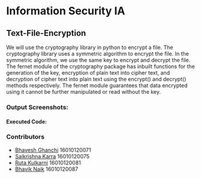 # Information Security IA
## Text-File-Encryption

We will use the cryptography library in python to encrypt a file. The cryptography library uses a symmetric algorithm to encrypt the file. In the symmetric algorithm, we use the same key to encrypt and decrypt the file. The fernet module of the cryptography package has inbuilt functions for the generation of the key, encryption of plain text into cipher text, and decryption of cipher text into plain text using the encrypt() and decrypt() methods respectively. The fernet module guarantees that data encrypted using it cannot be further manipulated or read without the key. 

### Output Screenshots:

#### Executed Code:



### Contributors
- [Bhavesh Ghanchi](https://github.com/bhaveshGhanchi) 16010120071 
- [Saikrishna Karra](https://github.com/Simplifier779) 16010120075
- [Ruta Kulkarni](https://github.com/ruta1402) 16010120081
- [Bhavik Naik](https://github.com/BhavikNaik) 16010120087 
